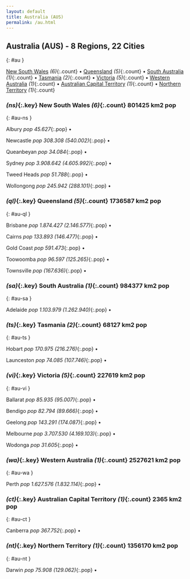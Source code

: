 ```yaml
---
layout: default
title: Australia (AUS)
permalink: /au.html
---
```



## Australia (AUS) - 8 Regions, 22 Cities
{: #au }


[New South Wales](#au-ns) _(6)_{:.count} • [Queensland](#au-ql) _(5)_{:.count} • [South Australia](#au-sa) _(1)_{:.count} • [Tasmania](#au-ts) _(2)_{:.count} • [Victoria](#au-vi) _(5)_{:.count} • [Western Australia](#au-wa) _(1)_{:.count} • [Australian Capital Territory](#au-ct) _(1)_{:.count} • [Northern Territory](#au-nt) _(1)_{:.count}




### _(ns)_{:.key} New South Wales _(6)_{:.count}    801425 km2   pop
{: #au-ns }


Albury  _pop 45.627_{:.pop} •

Newcastle  _pop 308.308 (540.002)_{:.pop} •

Queanbeyan  _pop 34.084_{:.pop} •

Sydney  _pop 3.908.642 (4.605.992)_{:.pop} •

Tweed Heads  _pop 51.788_{:.pop} •

Wollongong  _pop 245.942 (288.101)_{:.pop} •


### _(ql)_{:.key} Queensland _(5)_{:.count}    1736587 km2   pop
{: #au-ql }


Brisbane  _pop 1.874.427 (2.146.577)_{:.pop} •

Cairns  _pop 133.893 (146.477)_{:.pop} •

Gold Coast  _pop 591.473_{:.pop} •

Toowoomba  _pop 96.597 (125.265)_{:.pop} •

Townsville  _pop (167.636)_{:.pop} •


### _(sa)_{:.key} South Australia _(1)_{:.count}    984377 km2   pop
{: #au-sa }


Adelaide  _pop 1.103.979 (1.262.940)_{:.pop} •


### _(ts)_{:.key} Tasmania _(2)_{:.count}    68127 km2   pop
{: #au-ts }


Hobart  _pop 170.975 (216.276)_{:.pop} •

Launceston  _pop 74.085 (107.746)_{:.pop} •


### _(vi)_{:.key} Victoria _(5)_{:.count}    227619 km2   pop
{: #au-vi }


Ballarat  _pop 85.935 (95.007)_{:.pop} •

Bendigo  _pop 82.794 (89.666)_{:.pop} •

Geelong  _pop 143.291 (174.087)_{:.pop} •

Melbourne  _pop 3.707.530 (4.169.103)_{:.pop} •

Wodonga  _pop 31.605_{:.pop} •


### _(wa)_{:.key} Western Australia _(1)_{:.count}    2527621 km2   pop
{: #au-wa }


Perth  _pop 1.627.576 (1.832.114)_{:.pop} •


### _(ct)_{:.key} Australian Capital Territory _(1)_{:.count}    2365 km2   pop
{: #au-ct }


Canberra  _pop 367.752_{:.pop} •


### _(nt)_{:.key} Northern Territory _(1)_{:.count}    1356170 km2   pop
{: #au-nt }


Darwin  _pop 75.908 (129.062)_{:.pop} •

 
